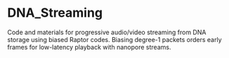# DNA_Streaming
Code and materials for progressive audio/video streaming from DNA storage using biased Raptor codes. Biasing degree-1 packets orders early frames for low-latency playback with nanopore streams.
